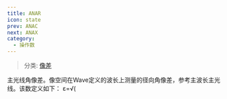 ```yaml
---
title: ANAR
icon: state
prev: ANAC
next: ANAX
category:
  - 操作数
---
```


> 分类: [像差](/hb/operands/131/885/  "Zemax 操作数 像差")

主光线角像差。像空间在Wave定义的波长上测量的径向角像差，参考主波长主光线。该数定义如下：  ε=√(